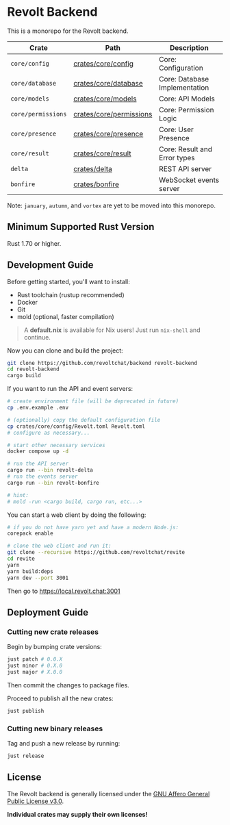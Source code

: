 # Revolt Backend

This is a monorepo for the Revolt backend.

| Crate              | Path                                               | Description                   |
| ------------------ | -------------------------------------------------- | ----------------------------- |
| `core/config`      | [crates/core/config](crates/core/config)           | Core: Configuration           |
| `core/database`    | [crates/core/database](crates/core/database)       | Core: Database Implementation |
| `core/models`      | [crates/core/models](crates/core/models)           | Core: API Models              |
| `core/permissions` | [crates/core/permissions](crates/core/permissions) | Core: Permission Logic        |
| `core/presence`    | [crates/core/presence](crates/core/presence)       | Core: User Presence           |
| `core/result`      | [crates/core/result](crates/core/result)           | Core: Result and Error types  |
| `delta`            | [crates/delta](crates/delta)                       | REST API server               |
| `bonfire`          | [crates/bonfire](crates/bonfire)                   | WebSocket events server       |

Note: `january`, `autumn`, and `vortex` are yet to be moved into this monorepo.

## Minimum Supported Rust Version

Rust 1.70 or higher.

## Development Guide

Before getting started, you'll want to install:

- Rust toolchain (rustup recommended)
- Docker
- Git
- mold (optional, faster compilation)

> A **default.nix** is available for Nix users!
> Just run `nix-shell` and continue.

Now you can clone and build the project:

```bash
git clone https://github.com/revoltchat/backend revolt-backend
cd revolt-backend
cargo build
```

If you want to run the API and event servers:

```bash
# create environment file (will be deprecated in future)
cp .env.example .env

# (optionally) copy the default configuration file
cp crates/core/config/Revolt.toml Revolt.toml
# configure as necessary...

# start other necessary services
docker compose up -d

# run the API server
cargo run --bin revolt-delta
# run the events server
cargo run --bin revolt-bonfire

# hint:
# mold -run <cargo build, cargo run, etc...>
```

You can start a web client by doing the following:

```bash
# if you do not have yarn yet and have a modern Node.js:
corepack enable

# clone the web client and run it:
git clone --recursive https://github.com/revoltchat/revite
cd revite
yarn
yarn build:deps
yarn dev --port 3001
```

Then go to https://local.revolt.chat:3001

## Deployment Guide

### Cutting new crate releases

Begin by bumping crate versions:

```bash
just patch # 0.0.X
just minor # 0.X.0
just major # X.0.0
```

Then commit the changes to package files.

Proceed to publish all the new crates:

```bash
just publish
```

### Cutting new binary releases

Tag and push a new release by running:

```bash
just release
```

## License

The Revolt backend is generally licensed under the [GNU Affero General Public License v3.0](https://github.com/revoltchat/backend/blob/master/LICENSE).

**Individual crates may supply their own licenses!**

